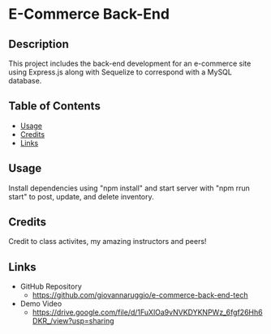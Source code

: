 # E-Commerce Back-End

## Description
This project includes the back-end development for an e-commerce site using Express.js along with Sequelize to correspond with a MySQL database.


## Table of Contents

- [Usage](#usage)
- [Credits](#credits) 
- [Links](#links)

## Usage
Install dependencies using "npm install" and start server with "npm rrun start" to post, update, and delete inventory.

## Credits
Credit to class activites, my amazing instructors and peers!

## Links

- GitHub Repository
    - https://github.com/giovannaruggio/e-commerce-back-end-tech
- Demo Video
    - https://drive.google.com/file/d/1FuXlOa9vNVKDYKNPWz_6fgf26Hh6DKR_/view?usp=sharing
    

    

